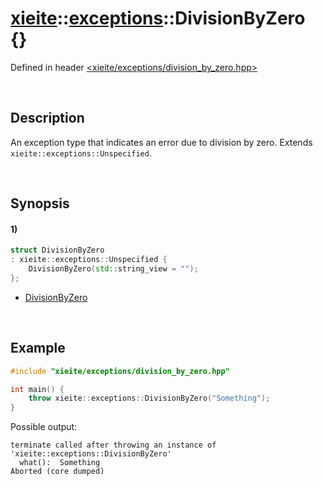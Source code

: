 # [xieite](../../xieite.md)\:\:[exceptions](../../exceptions.md)\:\:DivisionByZero \{\}
Defined in header [<xieite/exceptions/division_by_zero.hpp>](../../../include/xieite/exceptions/division_by_zero.hpp)

&nbsp;

## Description
An exception type that indicates an error due to division by zero. Extends `xieite::exceptions::Unspecified`.

&nbsp;

## Synopsis
#### 1)
```cpp
struct DivisionByZero
: xieite::exceptions::Unspecified {
    DivisionByZero(std::string_view = "");
};
```
- [DivisionByZero](./structures/division_by_zero/1/operators/constructor.md)

&nbsp;

## Example
```cpp
#include "xieite/exceptions/division_by_zero.hpp"

int main() {
    throw xieite::exceptions::DivisionByZero("Something");
}
```
Possible output:
```
terminate called after throwing an instance of 'xieite::exceptions::DivisionByZero'
  what():  Something
Aborted (core dumped)
```
